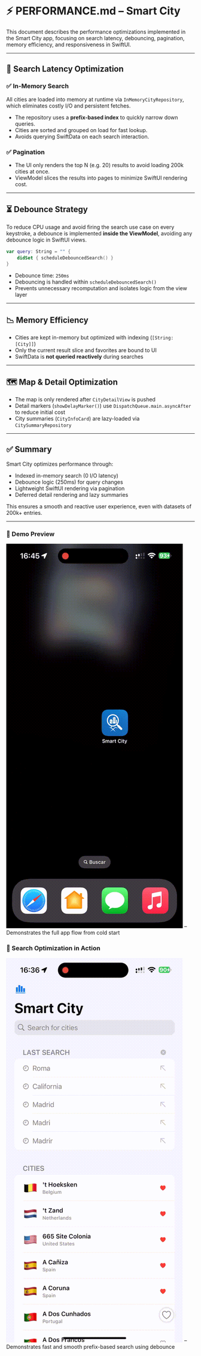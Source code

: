 # ⚡️ PERFORMANCE.md – Smart City

This document describes the performance optimizations implemented in the Smart City app, focusing on search latency, debouncing, pagination, memory efficiency, and responsiveness in SwiftUI.

---

## 🔎 Search Latency Optimization

### ✅ In-Memory Search

All cities are loaded into memory at runtime via `InMemoryCityRepository`, which eliminates costly I/O and persistent fetches.

- The repository uses a **prefix-based index** to quickly narrow down queries.
- Cities are sorted and grouped on load for fast lookup.
- Avoids querying SwiftData on each search interaction.

### ✅ Pagination

- The UI only renders the top N (e.g. 20) results to avoid loading 200k cities at once.
- ViewModel slices the results into pages to minimize SwiftUI rendering cost.

---

## ⏳ Debounce Strategy

To reduce CPU usage and avoid firing the search use case on every keystroke, a debounce is implemented **inside the ViewModel**, avoiding any debounce logic in SwiftUI views.

```swift
var query: String = "" {
    didSet { scheduleDebouncedSearch() }
}
```

- Debounce time: `250ms`
- Debouncing is handled within `scheduleDebouncedSearch()`
- Prevents unnecessary recomputation and isolates logic from the view layer

---

## 📉 Memory Efficiency

- Cities are kept in-memory but optimized with indexing (`[String: [City]]`)
- Only the current result slice and favorites are bound to UI
- SwiftData is **not queried reactively** during searches

---

## 🗺️ Map & Detail Optimization

- The map is only rendered after `CityDetailView` is pushed
- Detail markers (`showDelayMarker()`) use `DispatchQueue.main.asyncAfter` to reduce initial cost
- City summaries (`CityInfoCard`) are lazy-loaded via `CitySummaryRepository`

---

## ✅ Summary

Smart City optimizes performance through:

- Indexed in-memory search (0 I/O latency)
- Debounce logic (250ms) for query changes
- Lightweight SwiftUI rendering via pagination
- Deferred detail rendering and lazy summaries

This ensures a smooth and reactive user experience, even with datasets of 200k+ entries.

---

### 🎥 Demo Preview

![](vid/FirstLunch.gif) – Demonstrates the full app flow from cold start  

### 🎥 Search Optimization in Action

![](vid/SearchPerformance.gif) – Demonstrates fast and smooth prefix-based search using debounce